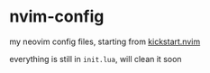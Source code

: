 # nvim-config

my neovim config files, starting from [kickstart.nvim](https://github.com/nvim-lua/kickstart.nvim)

everything is still in `init.lua`, will clean it soon

